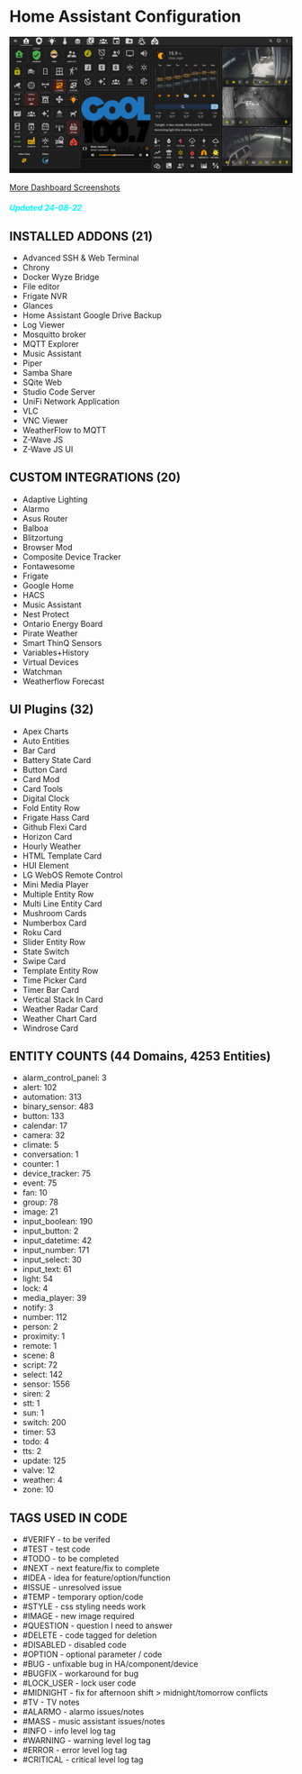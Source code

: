 # Home Assistant Configuration

![Home](https://github.com/jazzyisj/home-assistant-config/blob/master/www/screenshots/browser_home.png)

[More Dashboard Screenshots](https://github.com/jazzyisj/home-assistant-config/wiki)

##### <font color='cyan'>Updated 24-08-22</font>

## INSTALLED ADDONS (21)

- Advanced SSH & Web Terminal
- Chrony
- Docker Wyze Bridge
- File editor
- Frigate NVR
- Glances
- Home Assistant Google Drive Backup
- Log Viewer
- Mosquitto broker
- MQTT Explorer
- Music Assistant
- Piper
- Samba Share
- SQite Web
- Studio Code Server
- UniFi Network Application
- VLC
- VNC Viewer
- WeatherFlow to MQTT
- Z-Wave JS
- Z-Wave JS UI

## CUSTOM INTEGRATIONS (20)

- Adaptive Lighting
- Alarmo
- Asus Router
- Balboa
- Blitzortung
- Browser Mod
- Composite Device Tracker
- Fontawesome
- Frigate
- Google Home
- HACS
- Music Assistant
- Nest Protect
- Ontario Energy Board
- Pirate Weather
- Smart ThinQ Sensors
- Variables+History
- Virtual Devices
- Watchman
- Weatherflow Forecast

## UI Plugins (32)

- Apex Charts
- Auto Entities
- Bar Card
- Battery State Card
- Button Card
- Card Mod
- Card Tools
- Digital Clock
- Fold Entity Row
- Frigate Hass Card
- Github Flexi Card
- Horizon Card
- Hourly Weather
- HTML Template Card
- HUI Element
- LG WebOS Remote Control
- Mini Media Player
- Multiple Entity Row
- Multi Line Entity Card
- Mushroom Cards
- Numberbox Card
- Roku Card
- Slider Entity Row
- State Switch
- Swipe Card
- Template Entity Row
- Time Picker Card
- Timer Bar Card
- Vertical Stack In Card
- Weather Radar Card
- Weather Chart Card
- Windrose Card

## ENTITY COUNTS (44 Domains, 4253 Entities)

- alarm_control_panel: 3
- alert: 102
- automation: 313
- binary_sensor: 483
- button: 133
- calendar: 17
- camera: 32
- climate: 5
- conversation: 1
- counter: 1
- device_tracker: 75
- event: 75
- fan: 10
- group: 78
- image: 21
- input_boolean: 190
- input_button: 2
- input_datetime: 42
- input_number: 171
- input_select: 30
- input_text: 61
- light: 54
- lock: 4
- media_player: 39
- notify: 3
- number: 112
- person: 2
- proximity: 1
- remote: 1
- scene: 8
- script: 72
- select: 142
- sensor: 1556
- siren: 2
- stt: 1
- sun: 1
- switch: 200
- timer: 53
- todo: 4
- tts: 2
- update: 125
- valve: 12
- weather: 4
- zone: 10

## TAGS USED IN CODE

- #VERIFY - to be verifed
- #TEST - test code
- #TODO - to be completed
- #NEXT - next feature/fix to complete
- #IDEA - idea for feature/option/function
- #ISSUE - unresolved issue
- #TEMP - temporary option/code
- #STYLE - css styling needs work
- #IMAGE - new image required
- #QUESTION - question I need to answer
- #DELETE - code tagged for deletion
- #DISABLED - disabled code
- #OPTION - optional parameter / code
- #BUG - unfixable bug in HA/component/device
- #BUGFIX - workaround for bug
- #LOCK_USER - lock user code
- #MIDNIGHT - fix for afternoon shift > midnight/tomorrow conflicts
- #TV - TV notes
- #ALARMO - alarmo issues/notes
- #MASS - music assistant issues/notes
- #INFO - info level log tag
- #WARNING - warning level log tag
- #ERROR - error level log tag
- #CRITICAL - critical level log tag
